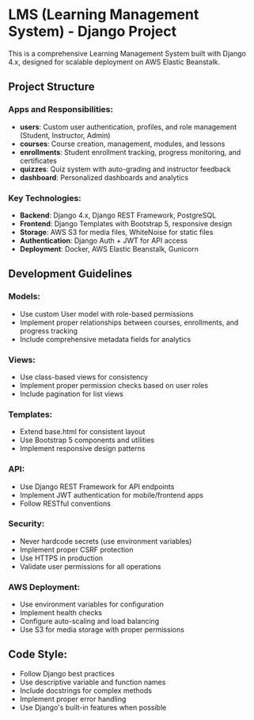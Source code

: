 <!-- Use this file to provide workspace-specific custom instructions to Copilot. For more details, visit https://code.visualstudio.com/docs/copilot/copilot-customization#_use-a-githubcopilotinstructionsmd-file -->

# LMS (Learning Management System) - Django Project

This is a comprehensive Learning Management System built with Django 4.x, designed for scalable deployment on AWS Elastic Beanstalk.

## Project Structure

### Apps and Responsibilities:
- **users**: Custom user authentication, profiles, and role management (Student, Instructor, Admin)
- **courses**: Course creation, management, modules, and lessons
- **enrollments**: Student enrollment tracking, progress monitoring, and certificates
- **quizzes**: Quiz system with auto-grading and instructor feedback
- **dashboard**: Personalized dashboards and analytics

### Key Technologies:
- **Backend**: Django 4.x, Django REST Framework, PostgreSQL
- **Frontend**: Django Templates with Bootstrap 5, responsive design
- **Storage**: AWS S3 for media files, WhiteNoise for static files
- **Authentication**: Django Auth + JWT for API access
- **Deployment**: Docker, AWS Elastic Beanstalk, Gunicorn

## Development Guidelines

### Models:
- Use custom User model with role-based permissions
- Implement proper relationships between courses, enrollments, and progress tracking
- Include comprehensive metadata fields for analytics

### Views:
- Use class-based views for consistency
- Implement proper permission checks based on user roles
- Include pagination for list views

### Templates:
- Extend base.html for consistent layout
- Use Bootstrap 5 components and utilities
- Implement responsive design patterns

### API:
- Use Django REST Framework for API endpoints
- Implement JWT authentication for mobile/frontend apps
- Follow RESTful conventions

### Security:
- Never hardcode secrets (use environment variables)
- Implement proper CSRF protection
- Use HTTPS in production
- Validate user permissions for all operations

### AWS Deployment:
- Use environment variables for configuration
- Implement health checks
- Configure auto-scaling and load balancing
- Use S3 for media storage with proper permissions

## Code Style:
- Follow Django best practices
- Use descriptive variable and function names
- Include docstrings for complex methods
- Implement proper error handling
- Use Django's built-in features when possible
